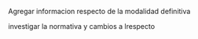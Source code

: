Agregar informacion respecto de la modalidad definitiva



investigar la normativa y cambios a lrespecto


